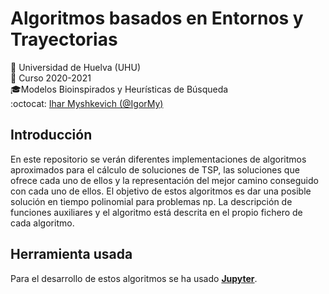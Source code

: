 # Algoritmos basados en Entornos y Trayectorias
:office: Universidad de Huelva (UHU)  
:calendar: Curso 2020-2021  
:mortar_board:Modelos Bioinspirados y Heurísticas de Búsqueda  
:octocat: [Ihar Myshkevich (@IgorMy)](https://github.com/IgorMy)  
## Introducción
En este repositorio se verán diferentes implementaciones de algoritmos aproximados para el cálculo de soluciones de TSP, las soluciones que ofrece cada uno de ellos y la representación del mejor camino conseguido con cada uno de ellos. El objetivo de estos algoritmos es dar una posible solución en tiempo polinomial para problemas np.
La descripción de funciones auxiliares y el algoritmo está descrita en el propio fichero de cada algoritmo.
## Herramienta usada
Para el desarrollo de estos algoritmos se ha usado [**Jupyter**](https://jupyter.org/).
